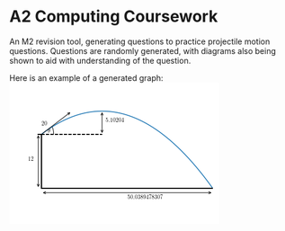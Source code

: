 # A2 Computing Coursework
An M2 revision tool, generating questions to practice projectile motion questions.
Questions are randomly generated, with diagrams also being shown to aid with understanding of the question.

Here is an example of a generated graph:
![alt text](https://raw.githubusercontent.com/tomeaton17/school/master/latex/img/graph6.png "Example generated graph")

